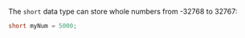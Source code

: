The `short` data type can store whole numbers from -32768 to 32767:
```java
short myNum = 5000;
```
